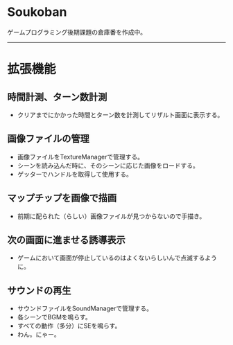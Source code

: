 # Soukoban
ゲームプログラミング後期課題の倉庫番を作成中。

---

# 拡張機能

## 時間計測、ターン数計測
* クリアまでにかかった時間とターン数を計測してリザルト画面に表示する。

## 画像ファイルの管理
* 画像ファイルをTextureManagerで管理する。
* シーンを読み込んだ時に、そのシーンに応じた画像をロードする。
* ゲッターでハンドルを取得して使用する。

## マップチップを画像で描画
* 前期に配られた（らしい）画像ファイルが見つからないので手描き。

## 次の画面に進ませる誘導表示
* ゲームにおいて画面が停止しているのはよくないらしいんで点滅するように。

## サウンドの再生
* サウンドファイルをSoundManagerで管理する。
* 各シーンでBGMを鳴らす。
* すべての動作（多分）にSEを鳴らす。
* わん。にゃー。
